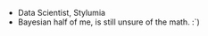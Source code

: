 -  Data Scientist, Stylumia
-  Bayesian half of me, is still unsure of the math. :`)


<!---
PrabalS12/PrabalS12 is a ✨ special ✨ repository because its `README.md` (this file) appears on your GitHub profile.
You can click the Preview link to take a look at your changes.
--->
